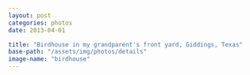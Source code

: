 ```yaml
---
layout: post
categories: photos
date: 2013-04-01

title: "Birdhouse in my grandparent's front yard, Giddings, Texas"
base-path: "/assets/img/photos/details"
image-name: "birdhouse"
---
```

